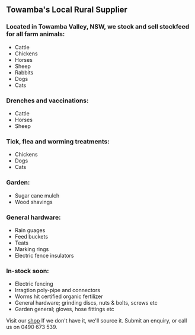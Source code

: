 ## Towamba's Local Rural Supplier

### Located in Towamba Valley, NSW, we stock and sell stockfeed for all farm animals:
- Cattle
- Chickens
- Horses
- Sheep
- Rabbits
- Dogs
- Cats

### Drenches and vaccinations:
- Cattle
- Horses
- Sheep

### Tick, flea and worming treatments:
- Chickens
- Dogs
- Cats

### Garden:
- Sugar cane mulch
- Wood shavings

### General hardware:
- Rain guages
- Feed buckets
- Teats
- Marking rings
- Electric fence insulators

### In-stock soon:
- Electric fencing
- Irragtion poly-pipe and connectors
- Worms hit certified organic fertilizer
- General hardware; grinding discs, nuts & bolts, screws etc
- Garden general; gloves, hose fittings etc

Visit our [shop](https://towambarural.square.site) 
If we don't have it, we'll source it. Submit an enquiry, or call us on 0490 673 539. 
